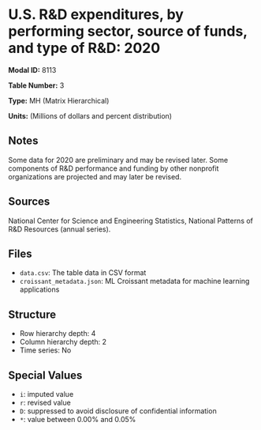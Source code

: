 # U.S. R&D expenditures, by performing sector, source of funds, and type of R&D: 2020

**Modal ID:** 8113

**Table Number:** 3

**Type:** MH (Matrix Hierarchical)

**Units:** (Millions of dollars and percent distribution)

## Notes

Some data for 2020 are preliminary and may be revised later. Some components of R&D performance and funding by other nonprofit organizations are projected and may later be revised.

## Sources

National Center for Science and Engineering Statistics, National Patterns of R&D Resources (annual series).

## Files

- `data.csv`: The table data in CSV format
- `croissant_metadata.json`: ML Croissant metadata for machine learning applications

## Structure

- Row hierarchy depth: 4
- Column hierarchy depth: 2
- Time series: No

## Special Values

- `i`: imputed value
- `r`: revised value
- `D`: suppressed to avoid disclosure of confidential information
- `*`: value between 0.00% and 0.05%
